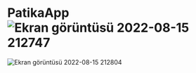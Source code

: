 # PatikaApp![Ekran görüntüsü 2022-08-15 212747](https://user-images.githubusercontent.com/102716932/184695122-9869fc91-f6ed-4583-9aa5-4f925cb1ecc6.jpg)
![Ekran görüntüsü 2022-08-15 212804](https://user-images.githubusercontent.com/102716932/184695127-64f6df33-ed68-43c3-9214-38c99f7697d3.jpg)
